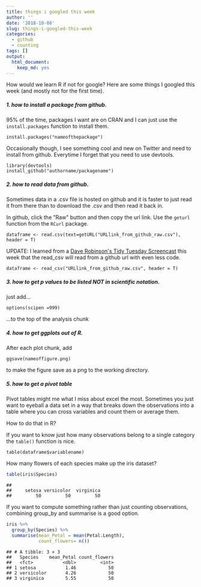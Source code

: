 ```yaml
---
title: things i googled this week
author: ''
date: '2018-10-08'
slug: things-i-googled-this-week
categories: 
  - github
  - counting
tags: []
output:
  html_document:
    keep_md: yes
---
```



How would we learn R if not for google? Here are some things I googled this week (and mostly not for the first time). 

##### 1. how to install a package from github.

95% of the time, packages I want are on CRAN and I can just use the `install.packages` function to install them. 

```
install.packages("nameofthepackage")

````

Occasionally though, I see something cool and new on Twitter and need to install from github. Everytime I forget that you need to use devtools. 

```
library(devtools)
install_github("authorname/packagename")

```

##### 2. how to read data from github.

Sometimes data in a .csv file is hosted on github and it is faster to just read it from there than to download the .csv and then read it back in. 

In github, click the "Raw" button and then copy the url link.  Use the `geturl` function from the `RCurl` package. 

```
dataframe <- read.csv(text=getURL("URLlink_from_github_raw.csv"), header = T)
```

UPDATE: I learned from a [Dave Robinson's Tidy Tuesday Screencast](http://varianceexplained.org/r/tidy-tuesday-college-major/) this week that the read_csv will read from a github url with even less code. 

```
dataframe <- read_csv("URLlink_from_github_raw.csv", header = T)
```
##### 3. how to get p values to be listed NOT in scientific notation.

just add... 

```
options(scipen =999)
```

...to the top of the analysis chunk

##### 4. how to get ggplots out of R.

After each plot chunk, add

```
ggsave(nameoffigure.png)

```

to make the figure save as a png to the working directory. 

##### 5. how to get a pivot table

Pivot tables might me what I miss about excel the most. Sometimes you just want to eyeball a data set in a way that breaks down the observations into a table where you can cross variables and count them or average them. 

How to do that in R?

If you want to know just how many observations belong to a single category the `table()` function is nice. 

```
table(dataframe$variablename)

```
How many flowers of each species make up the iris dataset?


```r
table(iris$Species)
```

```
## 
##     setosa versicolor  virginica 
##         50         50         50
```


If you want to compute something rather than just counting observations, combining group_by and summarise is a good option. 

```r
iris %>%
  group_by(Species) %>%
  summarise(mean_Petal = mean(Petal.Length), 
            count_flowers= n())
```

```
## # A tibble: 3 × 3
##   Species    mean_Petal count_flowers
##   <fct>           <dbl>         <int>
## 1 setosa           1.46            50
## 2 versicolor       4.26            50
## 3 virginica        5.55            50
```

